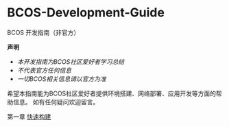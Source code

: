 # BCOS-Development-Guide
BCOS 开发指南（非官方）

**声明**
- *本开发指南为BCOS社区爱好者学习总结*
- *不代表官方任何信息*
- *一切BCOS相关信息请以官方为准*

希望本指南能为BCOS社区爱好者提供环境搭建、网络部署、应用开发等方面的帮助信息。
如有任何疑问欢迎留言。

第一章 [快速构建](https://github.com/toxotguo/BCOS-Development-Guide/blob/master/chapter-01.md)

 

